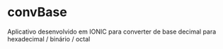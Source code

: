# convBase
Aplicativo desenvolvido em IONIC para converter de base decimal para hexadecimal /  binário /  octal
